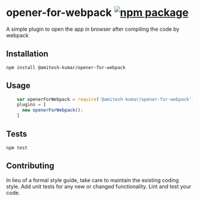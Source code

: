 # opener-for-webpack [![npm package][npm-badge]][npm]

A simple plugin to open the app in browser after compiling the code by webpack

## Installation

  `npm install @amitesh-kumar/opener-for-webpack`

## Usage

```js
    var openerForWebpack = require('@amitesh-kumar/opener-for-webpack');
    plugins = [
      new openerForWebpack();
    ]
```

## Tests

  `npm test`

## Contributing

In lieu of a formal style guide, take care to maintain the existing coding style. Add unit tests for any new or changed functionality. Lint and test your code.

[npm-badge]: https://img.shields.io/npm/v/opener-for-webpack.svg?style=flat-square
[npm]: https://www.npmjs.com/package/opener-for-webpack
